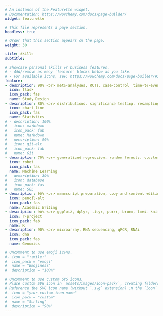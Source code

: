 ```yaml
---
# An instance of the Featurette widget.
# Documentation: https://wowchemy.com/docs/page-builder/
widget: featurette

# This file represents a page section.
headless: true

# Order that this section appears on the page.
weight: 30

title: Skills
subtitle:

# Showcase personal skills or business features.
# - Add/remove as many `feature` blocks below as you like.
# - For available icons, see: https://wowchemy.com/docs/page-builder/#icons
feature:
- description: 90% <br> meta-analyses, RCTs, case-control, time-to-event, repeated measures, fractional factorials 
  icon: flask
  icon_pack: fas
  name: Study Design
- description: 80% <br> distributions, significance testing, resampling, non-parametric tests 
  icon: chart-line
  icon_pack: fas
  name: Statistics
# - description: 100%
#   icon: markdown
#   icon_pack: fab
#   name: Markdown
# - description: 80%
#   icon: git-alt
#   icon_pack: fab
#   name: Git
- description: 70% <br> generalized regression, random forests, clustering, text analytics
  icon: robot
  icon_pack: fas
  name: Machine Learning
# - description: 30%
#   icon: database
#   icon_pack: fas
#   name: SQL
- description: 90% <br> manuscript preparation, copy and content editing, grant writing 
  icon: pencil-alt
  icon_pack: fas
  name: Academic Writing
- description: 90% <br> ggplot2, dplyr, tidyr, purrr, broom, lme4, knitr, caret
  icon: r-project
  icon_pack: fab
  name: R
- description: 90% <br> microarray, RNA sequencing, qPCR, RNAi
  icon: dna
  icon_pack: fas
  name: Genomics

# Uncomment to use emoji icons.
#- icon = ":smile:"
#  icon_pack = "emoji"
#  name = "Emojiness"
#  description = "100%"  

# Uncomment to use custom SVG icons.
# Place custom SVG icon in `assets/images/icon-pack/`, creating folders if necessary.
# Reference the SVG icon name (without `.svg` extension) in the `icon` field.
#- icon = "your-custom-icon-name"
#  icon_pack = "custom"
#  name = "Surfing"
#  description = "90%"
---
```

